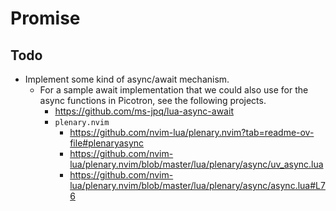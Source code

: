 # Promise

## Todo

- Implement some kind of async/await mechanism.
  - For a sample await implementation that we could also use for the async
    functions in Picotron, see the following projects.
    - https://github.com/ms-jpq/lua-async-await
    - `plenary.nvim`
      - https://github.com/nvim-lua/plenary.nvim?tab=readme-ov-file#plenaryasync
      - https://github.com/nvim-lua/plenary.nvim/blob/master/lua/plenary/async/uv_async.lua
      - https://github.com/nvim-lua/plenary.nvim/blob/master/lua/plenary/async/async.lua#L76
